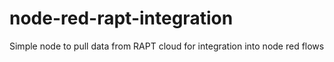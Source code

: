 # node-red-rapt-integration
Simple node to pull data from RAPT cloud for integration into node red flows
